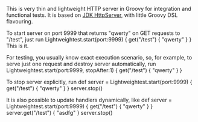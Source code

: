 This is very thin and lightweight HTTP server in Groovy for integration and functional tests.
It is based on [JDK HttpServer](http://docs.oracle.com/javase/6/docs/jre/api/net/httpserver/spec/com/sun/net/httpserver/package-summary.html), with little Groovy DSL flavouring.

To start server on port 9999 that returns "qwerty" on GET requests to "/test", just run
    Lightweightest.start(port:9999) {
      get("/test") {
        "qwerty"
      }
    }
This is it.

For testing, you usually know exact execution scenario, so, for example, to serve just one request and destroy server automatically, run
    Lightweightest.start(port:9999, stopAfter:1) {
      get("/test") {
        "qwerty"
      }
    }

To stop server explicitly, run
    def server = Lightweightest.start(port:9999) {
      get("/test") {
        "qwerty"
      }
    }
    server.stop()

It is also possible to update handlers dynamically, like
    def server = Lightweightest.start(port:9999) {
      get("/test") {
        "qwerty"
      }
    }
    server.get("/test") {
      "asdfg"
    }
    server.stop()

